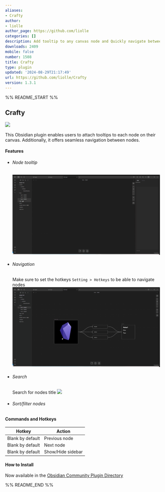 ```yaml
---
aliases:
- Crafty
author:
- liolle
author_page: https://github.com/liolle
categories: []
description: Add tooltip to any canvas node and Quickly navigate between canvas nodes
downloads: 2409
mobile: false
number: 1508
title: Crafty
type: plugin
updated: '2024-08-29T21:17:49'
url: https://github.com/liolle/Crafty
version: 1.3.1
---
```


%% README_START %%

## Crafty

![](https://img.shields.io/github/downloads/liolle/Crafty/total?color=0fbb3f&logo=github&style=for-the-badge)

This Obsidian plugin enables users to attach tooltips to each node on their canvas. Additionally, it offers seamless navigation between nodes.

#### Features

-   ###### Node tooltip

    ![](https://raw.githubusercontent.com/liolle/Crafty/HEAD//.github/media/crafty-toltip_1.1.gif)

-   ###### Navigation

    Make sure to set the hotkeys `Setting > Hotkeys` to be able to navigate nodes
    ![](https://raw.githubusercontent.com/liolle/Crafty/HEAD//.github/media/crafty-navigation_1.1.gif)

-   ###### Search

    Search for nodes title
    ![](https://raw.githubusercontent.com/liolle/Crafty/HEAD//.github/media/crafty-search.gif)

-   ###### Sort/filter nodes

#### Commands and Hotkeys

| Hotkey           | Action            |
| ---------------- | ----------------- |
| Blank by default | Previous node     |
| Blank by default | Next node         |
| Blank by default | Show/Hide sidebar |

#### How to Install

Now available in the [Obsidian Community Plugin Directory](https://obsidian.md/plugins?search=crafty)


%% README_END %%